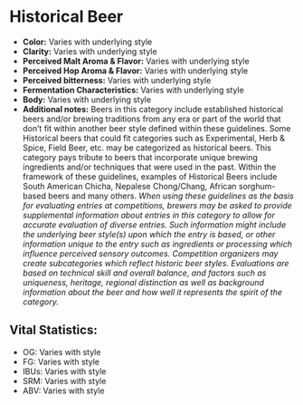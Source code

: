 # Historical Beer

- **Color:** Varies with underlying style
- **Clarity:** Varies with underlying style
- **Perceived Malt Aroma & Flavor:** Varies with underlying style
- **Perceived Hop Aroma & Flavor:** Varies with underlying style
- **Perceived bitterness:** Varies with underlying style
- **Fermentation Characteristics:** Varies with underlying style
- **Body:** Varies with underlying style
- **Additional notes:** Beers in this category include established historical beers and/or brewing traditions from any era or part of the world that don’t fit within another beer style defined within these guidelines. Some Historical beers that could fit categories such as Experimental, Herb & Spice, Field Beer, etc. may be categorized as historical beers. This category pays tribute to beers that incorporate unique brewing ingredients and/or techniques that were used in the past. Within the framework of these guidelines, examples of Historical Beers include South American Chicha, Nepalese Chong/Chang, African sorghum-based beers and many others. _When using these guidelines as the basis for evaluating entries at competitions, brewers may be asked to provide supplemental information about entries in this category to allow for accurate evaluation of diverse entries. Such information might include the underlying beer style(s) upon which the entry is based, or other information unique to the entry such as ingredients or processing which influence perceived sensory outcomes. Competition organizers may create subcategories which reflect historic beer styles. Evaluations are based on technical skill and overall balance, and factors such as uniqueness, heritage, regional distinction as well as background information about the beer and how well it represents the spirit of the category._

## Vital Statistics:

- OG: Varies with style 
- FG: Varies with style 
- IBUs: Varies with style 
- SRM: Varies with style 
- ABV: Varies with style 
